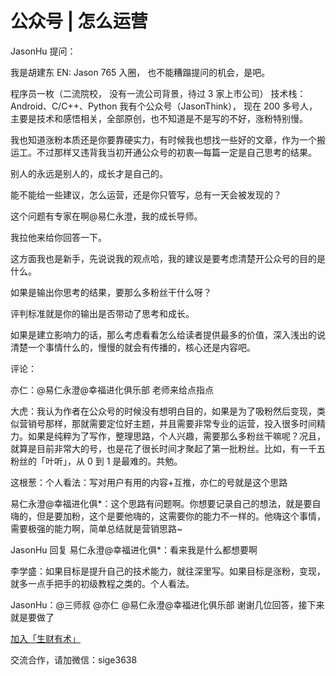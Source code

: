 # 公众号 | 怎么运营

JasonHu 提问：

我是胡建东 EN: Jason 765 入圈， 也不能糟蹋提问的机会，是吧。

程序员一枚（二流院校， 没有一流公司背景，待过 3 家上市公司） 技术栈：Android、C/C++、Python 我有个公众号（JasonThink）， 现在 200 多号人，主要是技术和感悟相关，全部原创，也不知道是不是写的不好，涨粉特别慢。

我也知道涨粉本质还是你要靠硬实力，有时候我也想找一些好的文章，作为一个搬运工。不过那样又违背我当初开通公众号的初衷—每篇一定是自己思考的结果。

别人的永远是别人的，成长才是自己的。

能不能给一些建议，怎么运营，还是你只管写，总有一天会被发现的？

这个问题有专家在啊@易仁永澄，我的成长导师。

我拉他来给你回答一下。

这方面我也是新手，先说说我的观点哈，我的建议是要考虑清楚开公众号的目的是什么。

如果是输出你思考的结果，要那么多粉丝干什么呀？

评判标准就是你的输出是否带动了思考和成长。

如果是建立影响力的话，那么考虑看看怎么给读者提供最多的价值，深入浅出的说清楚一个事情什么的，慢慢的就会有传播的，核心还是内容吧。

评论：

亦仁：@易仁永澄@幸福进化俱乐部 老师来给点指点

大虎：我认为作者在公众号的时候没有想明白目的，如果是为了吸粉然后变现，类似营销号那样，那就需要定位好主题，并且需要非常专业的运营，投入很多时间精力。如果是纯粹为了写作，整理思路，个人兴趣，需要那么多粉丝干嘛呢？况且，就算是目前非常大的号，也是花了很长时间才聚起了第一批粉丝。比如，有一千五粉丝的「叶听」，从 0 到 1 是最难的。共勉。

这根葱：个人看法：写对用户有用的内容+互推，亦仁的号就是这个思路

易仁永澄@幸福进化俱*：这个思路有问题啊。你想要记录自己的想法，就是要自嗨的，但是要加粉，这个是要他嗨的，这需要你的能力不一样的。他嗨这个事情，需要极强的能力啊，简单总结就是营销思路~

JasonHu 回复 易仁永澄@幸福进化俱*：看来我是什么都想要啊

李学盛：如果目标是提升自己的技术能力，就往深里写。如果目标是涨粉，变现，就多一点手把手的初级教程之类的。个人看法。

JasonHu：@三师叔 @亦仁 @易仁永澄@幸福进化俱乐部 谢谢几位回答，接下来就是要做了

[加入「生财有术」](https://www.ilangcai.com/jiaru/)

交流合作，请加微信：sige3638